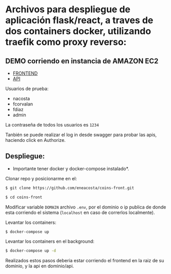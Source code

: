# Archivos para despliegue de aplicación flask/react, a traves de dos containers docker, utilizando traefik como proxy reverso:

## DEMO corriendo en instancia de AMAZON EC2

* [FRONTEND](http://54.94.217.113/)
* [API](http://54.94.217.113/api/doc)

Usuarios de prueba:
* nacosta
* fcorvalan
* fdiaz
* admin

La contraseña de todos los usuarios es `1234`

Tanbién se puede realizar el log in desde swagger para probar las apis, haciendo click en Authorize.

## Despliegue:
 
* Importante tener docker y docker-compose instalado*.

Clonar repo y posicionarme en el: 
```bash
$ git clone https://github.com/eneacosta/coins-front.git

$ cd coins-front
```

Modificar variable `DOMAIN`  archivo `.env`, por el dominio o ip publica de donde esta corriendo el sistema (`localhost` en caso de correrlos localmente).

Levantar los containers: 
```bash
$ docker-compose up
```

Levantar los containers en el background: 
```bash
$ docker-compose up -d
```

Realizados estos pasos deberia estar corriendo el frontend en la raiz de su dominio, y la api en dominio/api.